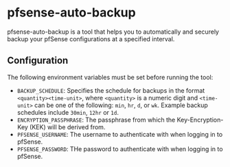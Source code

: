 # pfsense-auto-backup

pfsense-auto-backup is a tool that helps you to automatically and securely backup your pfSense configurations at a specified interval.

## Configuration

The following environment variables must be set before running the tool:

- `BACKUP_SCHEDULE`: Specifies the schedule for backups in the format `<quantity><time-unit>`, where `<quantity>` is a numeric digit and `<time-unit>` can be one of the following: `min`, `hr`, `d`, or `wk`. Example backup schedules include `30min`, `12hr` or `1d`.
- `ENCRYPTION_PASSPHRASE`: The passphrase from which the Key-Encryption-Key (KEK) will be derived from.
- `PFSENSE_USERNAME`: The username to authenticate with when logging in to pfSense.
- `PFSENSE_PASSWORD`: THe password to authenticate with when logging in to pfSense.
